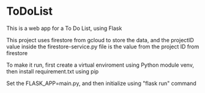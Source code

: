 # ToDoList
This is a web app for a To Do List, using Flask


This project uses firestore from gcloud to store the data, and the projectID value inside the firestore-service.py file is the value from the project ID from firestore


To make it run, first create a virtual enviroment using Python module venv, then install requirement.txt using pip


Set the FLASK_APP=main.py, and then initialize using "flask run" command
